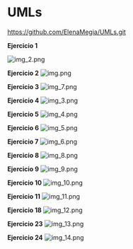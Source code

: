 # UMLs

https://github.com/ElenaMegia/UMLs.git



**__Ejercicio 1__**


![img_2.png](img_2.png)


**__Ejercicio 2__**
![img.png](img.png)


**__Ejercicio 3__** 
![img_7.png](img_7.png)


**__Ejercicio 4__** 
![img_3.png](img_3.png)


**__Ejercicio 5__** 
![img_4.png](img_4.png)


**__Ejercicio 6__**
![img_5.png](img_5.png)


**__Ejercicio 7__**
![img_6.png](img_6.png)


**__Ejercicio 8__**
![img_8.png](img_8.png)


**__Ejercicio 9__**
![img_9.png](img_9.png)

**__Ejercicio 10__**
![img_10.png](img_10.png)

**__Ejercicio 11__**
![img_11.png](img_11.png)

**__Ejercicio 18__**
![img_12.png](img_12.png)

**__Ejercicio 23__**
![img_13.png](img_13.png)

**__Ejercicio 24__**
![img_14.png](img_14.png)


